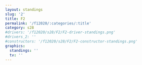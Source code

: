 ```yaml
---
layout: standings
slug: '2'
title: F2
permalink: '/f12020/:categories/:title'
category: s28
#drivers: '/f12020/s28/F2/F2-driver-standings.png'
#drivers_2: ''
#constructors: '/f12020/s28/F2/F2-constructor-standings.png'
graphics:
  standings: ''
  tv: ''
---
```


